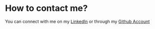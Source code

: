 # How to contact me?

You can connect with me on my
<a href="https://www.linkedin.com/in/ebenezer-temi-akinola-ba82111a1/"
target="_blank" style="text-decoration: underline;">LinkedIn</a> or through my
<a href="https://github.com/mrakinola" target="_blank"
 style="text-decoration: underline;">Github Account</a>
